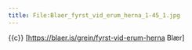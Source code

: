 ```yaml
---
title: File:Blaer_fyrst_vid_erum_herna_1-45_1.jpg
---
```


{{c}} [https://blaer.is/grein/fyrst-vid-erum-herna Blær]
